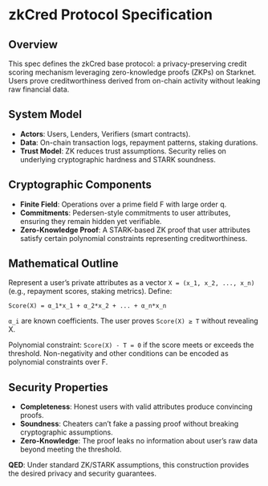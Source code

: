# zkCred Protocol Specification

## Overview
This spec defines the zkCred base protocol: a privacy-preserving credit scoring mechanism leveraging zero-knowledge proofs (ZKPs) on Starknet. Users prove creditworthiness derived from on-chain activity without leaking raw financial data.

## System Model
- **Actors**: Users, Lenders, Verifiers (smart contracts).
- **Data**: On-chain transaction logs, repayment patterns, staking durations.
- **Trust Model**: ZK reduces trust assumptions. Security relies on underlying cryptographic hardness and STARK soundness.

## Cryptographic Components
- **Finite Field**: Operations over a prime field F with large order q.
- **Commitments**: Pedersen-style commitments to user attributes, ensuring they remain hidden yet verifiable.
- **Zero-Knowledge Proof**: A STARK-based ZK proof that user attributes satisfy certain polynomial constraints representing creditworthiness.

## Mathematical Outline
Represent a user’s private attributes as a vector `X = (x_1, x_2, ..., x_n)` (e.g., repayment scores, staking metrics). Define:
```
Score(X) = α_1*x_1 + α_2*x_2 + ... + α_n*x_n
```
`α_i` are known coefficients. The user proves `Score(X) ≥ T` without revealing X.

Polynomial constraint: `Score(X) - T = 0` if the score meets or exceeds the threshold. Non-negativity and other conditions can be encoded as polynomial constraints over F.

## Security Properties
- **Completeness**: Honest users with valid attributes produce convincing proofs.
- **Soundness**: Cheaters can’t fake a passing proof without breaking cryptographic assumptions.
- **Zero-Knowledge**: The proof leaks no information about user’s raw data beyond meeting the threshold.

**QED**: Under standard ZK/STARK assumptions, this construction provides the desired privacy and security guarantees.


